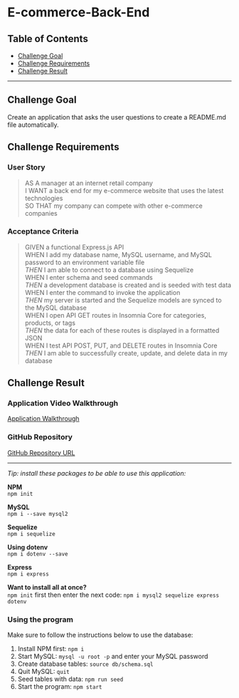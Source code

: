 # E-commerce-Back-End

## Table of Contents
* [Challenge Goal](#challenge-goal)
* [Challenge Requirements](#challenge-requirements)
* [Challenge Result](#challenge-result)
---

## Challenge Goal
Create an application that asks the user questions to create a README.md file automatically.


## Challenge Requirements

### User Story
>AS A manager at an internet retail company <br>
I WANT a back end for my e-commerce website that uses the latest technologies <br>
SO THAT my company can compete with other e-commerce companies <br>

### Acceptance Criteria
>GIVEN a functional Express.js API <br>
WHEN I add my database name, MySQL username, and MySQL password to an environment variable file <br>
*THEN* I am able to connect to a database using Sequelize <br>
WHEN I enter schema and seed commands <br>
*THEN* a development database is created and is seeded with test data <br>
WHEN I enter the command to invoke the application <br>
*THEN* my server is started and the Sequelize models are synced to the MySQL database <br>
WHEN I open API GET routes in Insomnia Core for categories, products, or tags <br>
*THEN* the data for each of these routes is displayed in a formatted JSON <br>
WHEN I test API POST, PUT, and DELETE routes in Insomnia Core <br>
*THEN* I am able to successfully create, update, and delete data in my database <br>


## Challenge Result

### Application Video Walkthrough
[Application Walkthrough]()

### GitHub Repository
[GitHub Repository URL]()

---

*Tip: install these packages to be able to use this application:* <br>

**NPM** <br>
`npm init` <br>

**MySQL** <br>
`npm i --save mysql2` <br>

**Sequelize** <br>
`npm i sequelize` <br>

**Using dotenv** <br>
`npm i dotenv --save` <br>

**Express** <br>
`npm i express` <br>

**Want to install all at once?** <br>
`npm init` first then enter the next code:
`npm i mysql2 sequelize express dotenv`

### Using the program
Make sure to follow the instructions below to use the database:
1. Install NPM first: `npm i`
2. Start MySQL: `mysql -u root -p` and enter your MySQL password
3. Create database tables: `source db/schema.sql`
4. Quit MySQL: `quit`
5. Seed tables with data: `npm run seed`
6. Start the program: `npm start`